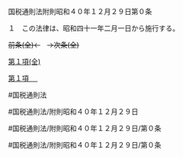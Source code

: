 国税通則法附則昭和４０年１２月２９日第０条

１　この法律は、昭和四十一年二月一日から施行する。

~~前条(全)←~~　~~→次条(全)~~

[第１項(全)](国税通則法＿＿＿＿附則昭和４０年１２月２９日第０条第１項_.md)  

[第１項 　 ](国税通則法＿＿＿＿附則昭和４０年１２月２９日第０条第１項.md)  

#国税通則法

#国税通則法/附則昭和４０年１２月２９日

#国税通則法/附則昭和４０年１２月２９日/第０条

#国税通則法/附則昭和４０年１２月２９日/第０条

